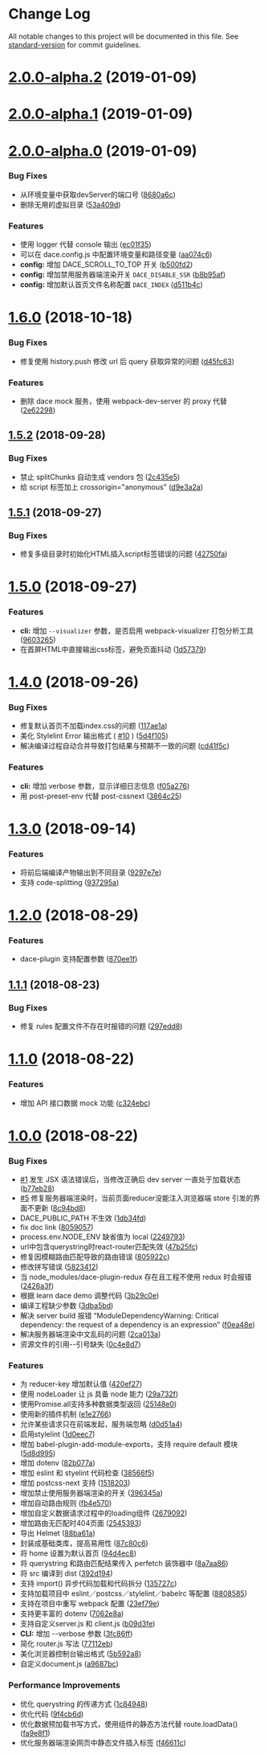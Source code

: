 # Change Log

All notable changes to this project will be documented in this file. See [standard-version](https://github.com/conventional-changelog/standard-version) for commit guidelines.

<a name="2.0.0-alpha.2"></a>
# [2.0.0-alpha.2](https://github.com/dacejs/dace/compare/v2.0.0-alpha.1...v2.0.0-alpha.2) (2019-01-09)



<a name="2.0.0-alpha.1"></a>
# [2.0.0-alpha.1](https://github.com/dacejs/dace/compare/v2.0.0-alpha.0...v2.0.0-alpha.1) (2019-01-09)



<a name="2.0.0-alpha.0"></a>
# [2.0.0-alpha.0](https://github.com/dacejs/dace/compare/v1.6.0...v2.0.0-alpha.0) (2019-01-09)


### Bug Fixes

* 从环境变量中获取devServer的端口号 ([8680a6c](https://github.com/dacejs/dace/commit/8680a6c))
* 删除无用的虚拟目录 ([53a409d](https://github.com/dacejs/dace/commit/53a409d))


### Features

* 使用 logger 代替 console 输出 ([ec01f35](https://github.com/dacejs/dace/commit/ec01f35))
* 可以在 dace.config.js 中配置环境变量和路径变量 ([aa074c6](https://github.com/dacejs/dace/commit/aa074c6))
* **config:** 增加 DACE_SCROLL_TO_TOP 开关 ([b500fd2](https://github.com/dacejs/dace/commit/b500fd2))
* **config:** 增加禁用服务器端渲染开关 `DACE_DISABLE_SSR` ([b8b95af](https://github.com/dacejs/dace/commit/b8b95af))
* **config:** 增加默认首页文件名称配置 `DACE_INDEX` ([d511b4c](https://github.com/dacejs/dace/commit/d511b4c))



<a name="1.6.0"></a>
# [1.6.0](https://github.com/dacejs/dace/compare/v1.5.2...v1.6.0) (2018-10-18)


### Bug Fixes

* 修复使用 history.push 修改 url 后 query 获取异常的问题 ([d45fc63](https://github.com/dacejs/dace/commit/d45fc63))


### Features

* 删除 dace mock 服务，使用 webpack-dev-server 的 proxy 代替 ([2e62298](https://github.com/dacejs/dace/commit/2e62298))



<a name="1.5.2"></a>
## [1.5.2](https://github.com/dacejs/dace/compare/v1.5.1...v1.5.2) (2018-09-28)


### Bug Fixes

* 禁止 splitChunks 自动生成 vendors 包 ([2c435e5](https://github.com/dacejs/dace/commit/2c435e5))
* 给 script 标签加上 crossorigin="anonymous" ([d9e3a2a](https://github.com/dacejs/dace/commit/d9e3a2a))



<a name="1.5.1"></a>
## [1.5.1](https://github.com/dacejs/dace/compare/v1.5.0...v1.5.1) (2018-09-27)


### Bug Fixes

* 修复多级目录时初始化HTML插入script标签错误的问题 ([42750fa](https://github.com/dacejs/dace/commit/42750fa))



<a name="1.5.0"></a>
# [1.5.0](https://github.com/dacejs/dace/compare/v1.4.0...v1.5.0) (2018-09-27)


### Features

* **cli:** 增加 `--visualizer` 参数，是否启用 webpack-visualizer 打包分析工具 ([9603265](https://github.com/dacejs/dace/commit/9603265))
* 在首屏HTML中直接输出css标签，避免页面抖动 ([1d57379](https://github.com/dacejs/dace/commit/1d57379))



<a name="1.4.0"></a>
# [1.4.0](https://github.com/dacejs/dace/compare/v1.3.0...v1.4.0) (2018-09-26)


### Bug Fixes

* 修复默认首页不加载index.css的问题 ([117ae1a](https://github.com/dacejs/dace/commit/117ae1a))
* 美化 Stylelint Error 输出格式 ( [#10](https://github.com/dacejs/dace/issues/10)  ) ([5d4f105](https://github.com/dacejs/dace/commit/5d4f105))
* 解决编译过程自动合并导致打包结果与预期不一致的问题 ([cd41f5c](https://github.com/dacejs/dace/commit/cd41f5c))


### Features

* **cli:** 增加 verbose 参数，显示详细日志信息 ([f05a276](https://github.com/dacejs/dace/commit/f05a276))
* 用 post-preset-env 代替 post-cssnext ([3864c25](https://github.com/dacejs/dace/commit/3864c25))



<a name="1.3.0"></a>
# [1.3.0](https://github.com/dacejs/dace/compare/v1.2.0...v1.3.0) (2018-09-14)


### Features

* 将前后端编译产物输出到不同目录 ([9297e7e](https://github.com/dacejs/dace/commit/9297e7e))
* 支持 code-splitting ([937295a](https://github.com/dacejs/dace/commit/937295a))



<a name="1.2.0"></a>
# [1.2.0](https://github.com/dacejs/dace/compare/v1.1.1...v1.2.0) (2018-08-29)


### Features

* dace-plugin 支持配置参数 ([870ee1f](https://github.com/dacejs/dace/commit/870ee1f))



<a name="1.1.1"></a>
## [1.1.1](https://github.com/zhongzhi107/dace/compare/v1.1.0...v1.1.1) (2018-08-23)


### Bug Fixes

* 修复 rules 配置文件不存在时报错的问题 ([297edd8](https://github.com/zhongzhi107/dace/commit/297edd8))



<a name="1.1.0"></a>
# [1.1.0](https://github.com/zhongzhi107/dace/compare/v1.0.0...v1.1.0) (2018-08-22)


### Features

* 增加 API 接口数据 mock 功能 ([c324ebc](https://github.com/zhongzhi107/dace/commit/c324ebc))



<a name="1.0.0"></a>
# [1.0.0](https://github.com/zhongzhi107/dace/compare/v0.0.1...v1.0.0) (2018-08-22)


### Bug Fixes

* [#1](https://github.com/zhongzhi107/dace/issues/1) 发生 JSX 语法错误后，当修改正确后 dev server 一直处于加载状态 ([b77eb28](https://github.com/zhongzhi107/dace/commit/b77eb28))
* [#5](https://github.com/zhongzhi107/dace/issues/5) 修复服务器端渲染时，当前页面reducer没能注入浏览器端 store 引发的界面不更新 ([8c94bd8](https://github.com/zhongzhi107/dace/commit/8c94bd8))
* DACE_PUBLIC_PATH 不生效 ([1db34fd](https://github.com/zhongzhi107/dace/commit/1db34fd))
* fix doc link ([8059057](https://github.com/zhongzhi107/dace/commit/8059057))
* process.env.NODE_ENV 缺省值为 local ([2249793](https://github.com/zhongzhi107/dace/commit/2249793))
* url中包含querystring时react-router匹配失效 ([47b25fc](https://github.com/zhongzhi107/dace/commit/47b25fc))
* 修复因模糊路由匹配导致的路由错误 ([805922c](https://github.com/zhongzhi107/dace/commit/805922c))
* 修改拼写错误 ([5823412](https://github.com/zhongzhi107/dace/commit/5823412))
* 当 node_modules/dace-plugin-redux 存在且工程不使用 redux 时会报错 ([2426a3f](https://github.com/zhongzhi107/dace/commit/2426a3f))
* 根据 learn dace demo 调整代码 ([3b29c0e](https://github.com/zhongzhi107/dace/commit/3b29c0e))
* 编译工程缺少参数 ([3dba5bd](https://github.com/zhongzhi107/dace/commit/3dba5bd))
* 解决 server build 报错 “ModuleDependencyWarning: Critical dependency: the request of a dependency is an expression” ([f0ea48e](https://github.com/zhongzhi107/dace/commit/f0ea48e))
* 解决服务器端渲染中文乱码的问题 ([2ca013a](https://github.com/zhongzhi107/dace/commit/2ca013a))
* 资源文件的引用--引号缺失 ([0c4e8d7](https://github.com/zhongzhi107/dace/commit/0c4e8d7))


### Features

* 为 reducer-key 增加默认值 ([420ef27](https://github.com/zhongzhi107/dace/commit/420ef27))
* 使用 nodeLoader 让 js 具备 node 能力 ([29a732f](https://github.com/zhongzhi107/dace/commit/29a732f))
* 使用Promise.all支持多种数据类型返回 ([25148e0](https://github.com/zhongzhi107/dace/commit/25148e0))
* 使用新的插件机制 ([e1e2766](https://github.com/zhongzhi107/dace/commit/e1e2766))
* 允许某些请求只在前端发起，服务端忽略 ([d0d51a4](https://github.com/zhongzhi107/dace/commit/d0d51a4))
* 启用stylelint ([1d0eec7](https://github.com/zhongzhi107/dace/commit/1d0eec7))
* 增加 babel-plugin-add-module-exports，支持 require default 模块 ([5d8d995](https://github.com/zhongzhi107/dace/commit/5d8d995))
* 增加 dotenv ([82b077a](https://github.com/zhongzhi107/dace/commit/82b077a))
* 增加 eslint 和 styelint 代码检查 ([38566f5](https://github.com/zhongzhi107/dace/commit/38566f5))
* 增加 postcss-next 支持 ([1518203](https://github.com/zhongzhi107/dace/commit/1518203))
* 增加禁止使用服务器端渲染的开关 ([396345a](https://github.com/zhongzhi107/dace/commit/396345a))
* 增加自动路由规则 ([fb4e570](https://github.com/zhongzhi107/dace/commit/fb4e570))
* 增加自定义数据请求过程中的loading组件 ([2679092](https://github.com/zhongzhi107/dace/commit/2679092))
* 增加路由无匹配时404页面 ([2545393](https://github.com/zhongzhi107/dace/commit/2545393))
* 导出 Helmet ([88ba61a](https://github.com/zhongzhi107/dace/commit/88ba61a))
* 封装成基础类库，提高易用性 ([87c80c6](https://github.com/zhongzhi107/dace/commit/87c80c6))
* 将 home 设置为默认首页 ([94d4ec8](https://github.com/zhongzhi107/dace/commit/94d4ec8))
* 将 querystring 和路由匹配结果传入 perfetch 装饰器中 ([8a7aa86](https://github.com/zhongzhi107/dace/commit/8a7aa86))
* 将 src 编译到 dist ([392d194](https://github.com/zhongzhi107/dace/commit/392d194))
* 支持 import() 异步代码加载和代码拆分 ([135727c](https://github.com/zhongzhi107/dace/commit/135727c))
* 支持加载项目中 eslint／postcss／stylelint／babelrc 等配置 ([8808585](https://github.com/zhongzhi107/dace/commit/8808585))
* 支持在项目中重写 webpack 配置 ([23ef79e](https://github.com/zhongzhi107/dace/commit/23ef79e))
* 支持更丰富的 dotenv ([7062e8a](https://github.com/zhongzhi107/dace/commit/7062e8a))
* 支持自定义server.js 和 client.js ([b09d3fe](https://github.com/zhongzhi107/dace/commit/b09d3fe))
* **CLI:** 增加 --verbose 参数 ([3fc86ff](https://github.com/zhongzhi107/dace/commit/3fc86ff))
* 简化 router.js 写法 ([77112eb](https://github.com/zhongzhi107/dace/commit/77112eb))
* 美化浏览器控制台输出格式 ([5b592a8](https://github.com/zhongzhi107/dace/commit/5b592a8))
* 自定义document.js ([a9687bc](https://github.com/zhongzhi107/dace/commit/a9687bc))


### Performance Improvements

* 优化 querystring 的传递方式 ([1c84948](https://github.com/zhongzhi107/dace/commit/1c84948))
* 优化代码 ([9f4cb6d](https://github.com/zhongzhi107/dace/commit/9f4cb6d))
* 优化数据预加载书写方式，使用组件的静态方法代替 route.loadData() ([fa9e8f1](https://github.com/zhongzhi107/dace/commit/fa9e8f1))
* 优化服务器端渲染网页中静态文件插入标签 ([f46611c](https://github.com/zhongzhi107/dace/commit/f46611c))
